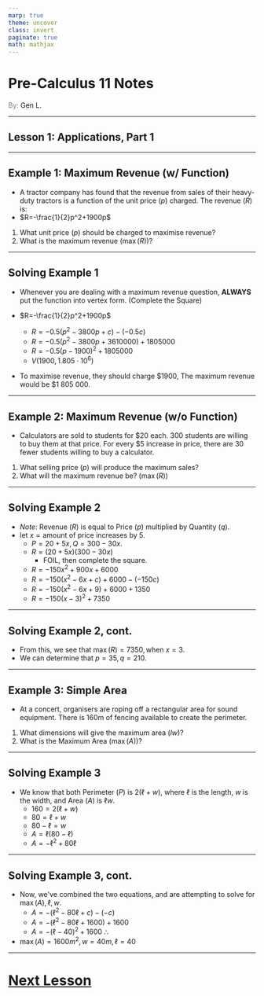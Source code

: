 ```yaml
---
marp: true
theme: uncover
class: invert
paginate: true
math: mathjax
---
```


# <!--fit--> Pre-Calculus 11 Notes
<span style="color:grey">By:</span> Gen L.

<!--_footer: In partnership with Hyperion University, 2023-->

---

## Lesson 1: Applications, Part 1

---

## Example 1: Maximum Revenue (w/ Function)

* A tractor company has found that the revenue from sales of their heavy-duty tractors is a function of the unit price ($p$) charged. The revenue ($R$) is:
* $R=-\frac{1}{2}p^2+1900p$
1) What unit price ($p$) should be charged to maximise revenue?
2) What is the maximum revenue ($\max(R)$)?

---

## Solving Example 1

* Whenever you are dealing with a maximum revenue question, **ALWAYS** put the function into vertex form. (Complete the Square)
   
* $R=-\frac{1}{2}p^2+1900p$
    * $R=-0.5(p^2-3800p+c)-(-0.5c)$
    * $R=-0.5(p^2-3800p+3610000)+1805000$
    * $R=-0.5(p-1900)^2+1805000$
    * $V(1900,1.805\cdot10^6)$
* To maximise revenue, they should charge $1900, The maximum revenue would be $1 805 000.

---

## Example 2: Maximum Revenue (w/o Function)
* Calculators are sold to students for $20 each. 300 students are willing to buy them at that price. For every $5 increase in price, there are 30 fewer students willing to buy a calculator.
1) What selling price ($p$) will produce the maximum sales?
2) What will the maximum revenue be? ($\max(R)$)

---

## Solving Example 2

* *Note*: Revenue ($R$) is equal to Price ($p$) multiplied by Quantity ($q$).
* $\text{let }x=\text{amount of price increases by } 5$.
    * $P=20+5x,Q=300-30x$.
    * $R=(20+5x)(300-30x)$
        * FOIL, then complete the square.
    * $R=-150x^2+900x+6000$
    * $R=-150(x^2-6x+c)+6000-(-150c)$
    * $R=-150(x^2-6x+9)+6000+1350$
    * $R=-150(x-3)^2+7350$

---

## Solving Example 2, cont.

* From this, we see that $\max(R)=7350, \text{when } x=3$.
* We can determine that $p=35,q=210$.

---

## Example 3: Simple Area

* At a concert, organisers are roping off a rectangular area for sound equipment. There is 160m of fencing available to create the perimeter.
1) What dimensions will give the maximum area ($lw$)?
2) What is the Maximum Area ($\max(A)$)?

---

## Solving Example 3

* We know that both Perimeter ($P$) is $2(\ell+w)$, where $\ell$ is the length, $w$ is the width, and Area ($A$) is $\ell w$.
    * $160=2(\ell+w)$
    * $80=\ell+w$
    * $80-\ell=w$
    * $A=\ell(80-\ell)$
    * $A=-\ell^2+80\ell$

---

## Solving Example 3, cont.

* Now, we've combined the two equations, and are attempting to solve for $\max(A),\ell, w$.
    * $A=-(\ell^2-80\ell+c)-(-c)$
    * $A=-(\ell^2-80\ell+1600)+1600$
    * $A=-(\ell-40)^2+1600$
    $\therefore$
* $\max(A)=1600m^2, w=40m, \ell=40$

---

# [Next Lesson](Lesson%202.html) 
